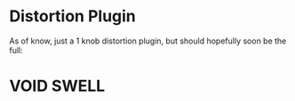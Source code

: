 # Distortion Plugin
As of know, just a 1 knob distortion plugin, but should hopefully soon be the full:

# VOID SWELL